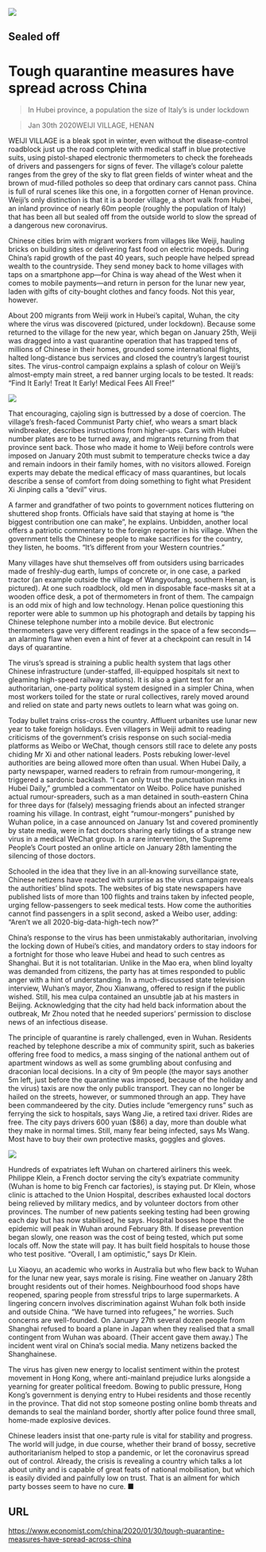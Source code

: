 ![](./images/20200201_CNP001_0.jpg)

## Sealed off

# Tough quarantine measures have spread across China

> In Hubei province, a population the size of Italy’s is under lockdown

> Jan 30th 2020WEIJI VILLAGE, HENAN

WEIJI VILLAGE is a bleak spot in winter, even without the disease-control roadblock just up the road complete with medical staff in blue protective suits, using pistol-shaped electronic thermometers to check the foreheads of drivers and passengers for signs of fever. The village’s colour palette ranges from the grey of the sky to flat green fields of winter wheat and the brown of mud-filled potholes so deep that ordinary cars cannot pass. China is full of rural scenes like this one, in a forgotten corner of Henan province. Weiji’s only distinction is that it is a border village, a short walk from Hubei, an inland province of nearly 60m people (roughly the population of Italy) that has been all but sealed off from the outside world to slow the spread of a dangerous new coronavirus.

Chinese cities brim with migrant workers from villages like Weiji, hauling bricks on building sites or delivering fast food on electric mopeds. During China’s rapid growth of the past 40 years, such people have helped spread wealth to the countryside. They send money back to home villages with taps on a smartphone app—for China is way ahead of the West when it comes to mobile payments—and return in person for the lunar new year, laden with gifts of city-bought clothes and fancy foods. Not this year, however.

About 200 migrants from Weiji work in Hubei’s capital, Wuhan, the city where the virus was discovered (pictured, under lockdown). Because some returned to the village for the new year, which began on January 25th, Weiji was dragged into a vast quarantine operation that has trapped tens of millions of Chinese in their homes, grounded some international flights, halted long-distance bus services and closed the country’s largest tourist sites. The virus-control campaign explains a splash of colour on Weiji’s almost-empty main street, a red banner urging locals to be tested. It reads: “Find It Early! Treat It Early! Medical Fees All Free!”



![](./images/20200201_CNM948.png)

That encouraging, cajoling sign is buttressed by a dose of coercion. The village’s fresh-faced Communist Party chief, who wears a smart black windbreaker, describes instructions from higher-ups. Cars with Hubei number plates are to be turned away, and migrants returning from that province sent back. Those who made it home to Weiji before controls were imposed on January 20th must submit to temperature checks twice a day and remain indoors in their family homes, with no visitors allowed. Foreign experts may debate the medical efficacy of mass quarantines, but locals describe a sense of comfort from doing something to fight what President Xi Jinping calls a “devil” virus.

A farmer and grandfather of two points to government notices fluttering on shuttered shop fronts. Officials have said that staying at home is “the biggest contribution one can make”, he explains. Unbidden, another local offers a patriotic commentary to the foreign reporter in his village. When the government tells the Chinese people to make sacrifices for the country, they listen, he booms. “It’s different from your Western countries.”

Many villages have shut themselves off from outsiders using barricades made of freshly-dug earth, lumps of concrete or, in one case, a parked tractor (an example outside the village of Wangyoufang, southern Henan, is pictured). At one such roadblock, old men in disposable face-masks sit at a wooden office desk, a pot of thermometers in front of them. The campaign is an odd mix of high and low technology. Henan police questioning this reporter were able to summon up his photograph and details by tapping his Chinese telephone number into a mobile device. But electronic thermometers gave very different readings in the space of a few seconds—an alarming flaw when even a hint of fever at a checkpoint can result in 14 days of quarantine.

The virus’s spread is straining a public health system that lags other Chinese infrastructure (under-staffed, ill-equipped hospitals sit next to gleaming high-speed railway stations). It is also a giant test for an authoritarian, one-party political system designed in a simpler China, when most workers toiled for the state or rural collectives, rarely moved around and relied on state and party news outlets to learn what was going on.

Today bullet trains criss-cross the country. Affluent urbanites use lunar new year to take foreign holidays. Even villagers in Weiji admit to reading criticisms of the government’s crisis response on such social-media platforms as Weibo or WeChat, though censors still race to delete any posts chiding Mr Xi and other national leaders. Posts rebuking lower-level authorities are being allowed more often than usual. When Hubei Daily, a party newspaper, warned readers to refrain from rumour-mongering, it triggered a sardonic backlash. “I can only trust the punctuation marks in Hubei Daily,” grumbled a commentator on Weibo. Police have punished actual rumour-spreaders, such as a man detained in south-eastern China for three days for (falsely) messaging friends about an infected stranger roaming his village. In contrast, eight “rumour-mongers” punished by Wuhan police, in a case announced on January 1st and covered prominently by state media, were in fact doctors sharing early tidings of a strange new virus in a medical WeChat group. In a rare intervention, the Supreme People’s Court posted an online article on January 28th lamenting the silencing of those doctors.

Schooled in the idea that they live in an all-knowing surveillance state, Chinese netizens have reacted with surprise as the virus campaign reveals the authorities’ blind spots. The websites of big state newspapers have published lists of more than 100 flights and trains taken by infected people, urging fellow-passengers to seek medical tests. How come the authorities cannot find passengers in a split second, asked a Weibo user, adding: “Aren’t we all 2020-big-data-high-tech now?”

China’s response to the virus has been unmistakably authoritarian, involving the locking down of Hubei’s cities, and mandatory orders to stay indoors for a fortnight for those who leave Hubei and head to such centres as Shanghai. But it is not totalitarian. Unlike in the Mao era, when blind loyalty was demanded from citizens, the party has at times responded to public anger with a hint of understanding. In a much-discussed state television interview, Wuhan’s mayor, Zhou Xianwang, offered to resign if the public wished. Still, his mea culpa contained an unsubtle jab at his masters in Beijing. Acknowledging that the city had held back information about the outbreak, Mr Zhou noted that he needed superiors’ permission to disclose news of an infectious disease.

The principle of quarantine is rarely challenged, even in Wuhan. Residents reached by telephone describe a mix of community spirit, such as bakeries offering free food to medics, a mass singing of the national anthem out of apartment windows as well as some grumbling about confusing and draconian local decisions. In a city of 9m people (the mayor says another 5m left, just before the quarantine was imposed, because of the holiday and the virus) taxis are now the only public transport. They can no longer be hailed on the streets, however, or summoned through an app. They have been commandeered by the city. Duties include “emergency runs” such as ferrying the sick to hospitals, says Wang Jie, a retired taxi driver. Rides are free. The city pays drivers 600 yuan ($86) a day, more than double what they make in normal times. Still, many fear being infected, says Ms Wang. Most have to buy their own protective masks, goggles and gloves.



![](./images/20200201_CNP002_0.jpg)

Hundreds of expatriates left Wuhan on chartered airliners this week. Philippe Klein, a French doctor serving the city’s expatriate community (Wuhan is home to big French car factories), is staying put. Dr Klein, whose clinic is attached to the Union Hospital, describes exhausted local doctors being relieved by military medics, and by volunteer doctors from other provinces. The number of new patients seeking testing had been growing each day but has now stabilised, he says. Hospital bosses hope that the epidemic will peak in Wuhan around February 8th. If disease prevention began slowly, one reason was the cost of being tested, which put some locals off. Now the state will pay. It has built field hospitals to house those who test positive. “Overall, I am optimistic,” says Dr Klein.

Lu Xiaoyu, an academic who works in Australia but who flew back to Wuhan for the lunar new year, says morale is rising. Fine weather on January 28th brought residents out of their homes. Neighbourhood food shops have reopened, sparing people from stressful trips to large supermarkets. A lingering concern involves discrimination against Wuhan folk both inside and outside China. “We have turned into refugees,” he worries. Such concerns are well-founded. On January 27th several dozen people from Shanghai refused to board a plane in Japan when they realised that a small contingent from Wuhan was aboard. (Their accent gave them away.) The incident went viral on China’s social media. Many netizens backed the Shanghainese.

The virus has given new energy to localist sentiment within the protest movement in Hong Kong, where anti-mainland prejudice lurks alongside a yearning for greater political freedom. Bowing to public pressure, Hong Kong’s government is denying entry to Hubei residents and those recently in the province. That did not stop someone posting online bomb threats and demands to seal the mainland border, shortly after police found three small, home-made explosive devices.

Chinese leaders insist that one-party rule is vital for stability and progress. The world will judge, in due course, whether their brand of bossy, secretive authoritarianism helped to stop a pandemic, or let the coronavirus spread out of control. Already, the crisis is revealing a country which talks a lot about unity and is capable of great feats of national mobilisation, but which is easily divided and painfully low on trust. That is an ailment for which party bosses seem to have no cure. ■

## URL

https://www.economist.com/china/2020/01/30/tough-quarantine-measures-have-spread-across-china
